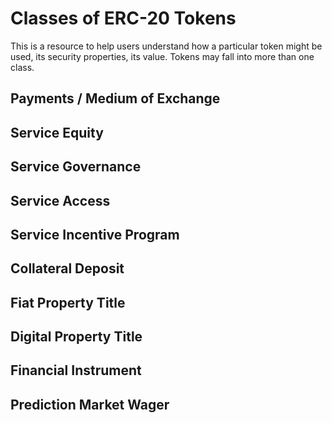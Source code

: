 # Classes of ERC-20 Tokens

This is a resource to help users understand how a particular token might be used, its security properties, its value. Tokens may fall into more than one class.

## Payments / Medium of Exchange

## Service Equity

## Service Governance

## Service Access

## Service Incentive Program

## Collateral Deposit

## Fiat Property Title

## Digital Property Title

## Financial Instrument

## Prediction Market Wager

